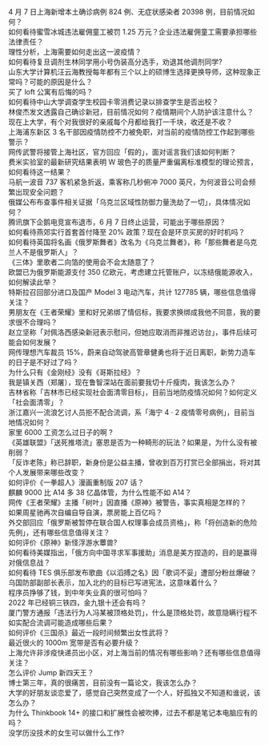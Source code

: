 4 月 7 日上海新增本土确诊病例 824 例、无症状感染者 20398 例，目前情况如何？  
如何看待蜜雪冰城违法雇佣童工被罚 1.25 万元？企业违法雇佣童工需要承担哪些法律责任？  
理性分析，上海需要如何走出这一波疫情？  
如何看待复旦调剂生林同学用小号伪装高分选手，劝退其他调剂同学?  
山东大学计算机汪云海教授每年都有三个以上的硕博生选择更换导师，这种现象正常吗？可能的原因是什么？  
买了 loft 公寓有后悔的吗？  
如何看待中山大学调查学生校园卡零消费记录以排查学生是否出校？  
林俊杰发文透露自己确诊新冠，目前情况如何？疫情期间个人防护该注意什么？  
现在上大学，有个对我很好的亲戚每个月都给我打一千块，收还是不收？  
上海浦东新区 3 名干部因疫情防控不力被免职，对当前的疫情防控工作起到哪些警示？  
网传武警将接管上海社区，官方回应「假的」，面对谣言我们该如何判断？  
费米实验室的最新研究结果表明 W 玻色子的质量严重偏离标准模型的理论预言，如何看待这一结果？  
马航一波音 737 客机紧急折返，乘客称几秒俯冲 7000 英尺，为何波音公司会频繁出现安全问题？  
俄媒公布布查事件相关证据「乌克兰区域性防御力量洗劫了一切」，具体情况如何？  
腾讯旗下企鹅电竞宣布退市，6 月 7 日终止运营，可能出于哪些原因？  
如何看待燕郊实行首套首付降至 20% 政策？现在会是环京买房的好时机吗？  
如何看待英国将名画《俄罗斯舞者》改名为《乌克兰舞者》，称「那些舞者是乌克兰人不是俄罗斯人」？  
《三体》里歌者二向箔的使用会不会太随意了？  
欧盟已为俄罗斯能源支付 350 亿欧元，考虑建立托管账户，以冻结俄能源收入，如何解读此举？  
特斯拉召回部分进口及国产 Model 3 电动汽车，共计 127785 辆，哪些信息值得关注？  
男朋友在《王者荣耀》里和好兄弟绑了情侣标，我要求换绑成我他不同意，我的要求很不合理吗？  
赵立坚称「对佩洛西感染新冠表示慰问，但她应取消而非推迟访台」，事件后续可能会如何发展？  
网传理想汽车裁员 15%，蔚来自动驾驶高管章健勇也将于近日离职，新势力造车的日子是不好过了吗？  
为什么只有《金刚经》没有《哥斯拉经》？  
我是镇关西（郑屠），现在鲁智深站在面前要我切十斤瘦肉，我该怎么办？  
吉林省称「吉林市已经实现社会面清零目标」，目前当地防疫情况如何？如何定义「社会面清零」？  
浙江嘉兴一流浪乞讨人员拒不配合流调，系「海宁 4 · 2 疫情零号病例」，目前当地情况如何？  
家里 6000 工资怎么过日子的啊 ?  
《英雄联盟》「送死推塔流」塞恩是否为一种畸形的玩法？如果是，为什么没有被削弱？  
「反诈老陈」称已辞职，新身份是公益主播，曾收到百万打赏已全部捐出，将对其个人发展带来哪些改变？  
如何评价《一拳超人》漫画重制版 207 话？  
麒麟 9000 比 A14 多 38 亿晶体管，为什么性能不如 A14？  
网传《王者荣耀》主播「树叶」因直播《原神》被警告，事实真相是怎样的？  
如果周星驰再次自编自导自演，票房能上百亿吗？  
外交部回应「俄罗斯被暂停在联合国人权理事会成员资格」，称「将创造新的危险先例」，还有哪些信息值得关注？  
如何评价《原神》新怪浮游水蕈兽?  
如何看待美媒指出，「俄方向中国寻求军事援助」消息是美方捏造的，目的是赢得对俄信息战？  
如何看待 TES 俱乐部发布歌曲《以滔搏之名》因「歌词不妥」遭部分粉丝爆破？  
乌国防部副部长表示，加入北约的目标已写进宪法，这意味着什么？  
程序员挣够了钱，到中年失业真的很可怕吗？  
2022 年已经铜三铁四，金九银十还会有吗？  
厦门警方通报「违法行为人冯某被顶格处罚」，什么是顶格处罚，故意隐瞒行程不如实配合流调可能造成哪些后果？  
如何评价《三国杀》最近一段时间频繁出女性武将？  
最近很火的 1000m 宽带是否有必要升级？  
上海允许非涉疫快递员出小区，对上海当前的情况有哪些影响？还有哪些信息值得关注？  
怎么评价 Jump 新四天王？  
博士第三年，真的很痛苦，目前没有一篇论文，我该怎么办？  
大学的好朋友谈恋爱了，感觉自己突然变成了一个人，好孤独又不知道和谁说，该怎么办？  
为什么 Thinkbook 14+ 的接口和扩展性会被吹捧，过去不都是笔记本电脑应有的吗？  
没学历没技术的女生可以做什么工作?  
